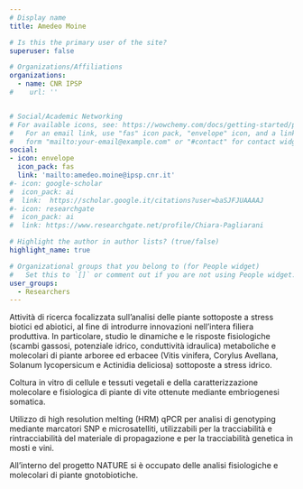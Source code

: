 ```yaml
---
# Display name
title: Amedeo Moine

# Is this the primary user of the site?
superuser: false

# Organizations/Affiliations
organizations:
  - name: CNR IPSP
#    url: ''


# Social/Academic Networking
# For available icons, see: https://wowchemy.com/docs/getting-started/page-builder/#icons
#   For an email link, use "fas" icon pack, "envelope" icon, and a link in the
#   form "mailto:your-email@example.com" or "#contact" for contact widget.
social:
- icon: envelope
  icon_pack: fas
  link: 'mailto:amedeo.moine@ipsp.cnr.it' 
#- icon: google-scholar
#  icon_pack: ai
#  link:  https://scholar.google.it/citations?user=baSJFJUAAAAJ
#- icon: researchgate
#  icon_pack: ai
#  link: https://www.researchgate.net/profile/Chiara-Pagliarani

# Highlight the author in author lists? (true/false)
highlight_name: true

# Organizational groups that you belong to (for People widget)
#   Set this to `[]` or comment out if you are not using People widget.
user_groups:
  - Researchers
---
```


Attività di ricerca focalizzata sull’analisi delle piante sottoposte a stress biotici ed abiotici, al fine di introdurre innovazioni nell’intera filiera produttiva. In particolare, studio le dinamiche e le risposte fisiologiche (scambi gassosi, potenziale idrico, conduttività idraulica) metaboliche e molecolari di piante arboree ed erbacee (Vitis vinifera, Corylus Avellana, Solanum lycopersicum e Actinidia deliciosa) sottoposte a stress idrico.

Coltura in vitro di cellule e tessuti vegetali e della caratterizzazione molecolare e fisiologica di piante di vite ottenute mediante embriogenesi somatica.

Utilizzo di high resolution melting (HRM) qPCR per analisi di genotyping mediante marcatori SNP e microsatelliti, utilizzabili per la tracciabilità e rintracciabilità del materiale di propagazione e per la tracciabilità genetica in mosti e vini.

All’interno del progetto NATURE si è occupato delle analisi fisiologiche e molecolari di piante gnotobiotiche.


